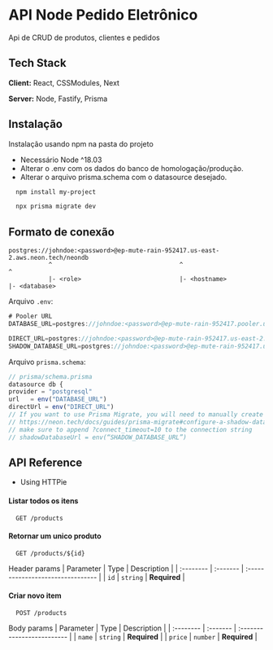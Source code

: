 
# API Node Pedido Eletrônico

Api de CRUD de produtos, clientes e pedidos


## Tech Stack

**Client:** React, CSSModules, Next

**Server:** Node, Fastify, Prisma


## Instalação

Instalação usando npm na pasta do projeto

  - Necessário Node ^18.03
  - Alterar o .env com os dados do banco de homologação/produção.
  - Alterar o arquivo prisma.schema com o datasource desejado.

```bash
  npm install my-project
```
```bash
  npx prisma migrate dev
```

## Formato de conexão
  ```
  postgres://johndoe:<password>@ep-mute-rain-952417.us-east-2.aws.neon.tech/neondb
             ^                                   ^                         ^
             |- <role>                           |- <hostname>             |- <database>
  ```

  Arquivo ``.env``:
  ```javascript
  # Pooler URL
  DATABASE_URL=postgres://johndoe:<password>@ep-mute-rain-952417.pooler.us-east-2.aws.neon.tech/neondb

  DIRECT_URL=postgres://johndoe:<password>@ep-mute-rain-952417.us-east-2.aws.neon.tech/neondb
  SHADOW_DATABASE_URL=postgres://johndoe:<password>@ep-mute-rain-952417.us-east-2.aws.neon.tech/shadow-database
  ```

  Arquivo ``prisma.schema``:
  ```javascript
  // prisma/schema.prisma
  datasource db {
  provider = "postgresql"
  url  	= env("DATABASE_URL")
  directUrl = env("DIRECT_URL")
  // If you want to use Prisma Migrate, you will need to manually create a shadow database
  // https://neon.tech/docs/guides/prisma-migrate#configure-a-shadow-database-for-prisma-migrate
  // make sure to append ?connect_timeout=10 to the connection string
  // shadowDatabaseUrl = env(“SHADOW_DATABASE_URL”)
  ```
    
## API Reference

- Using HTTPie

#### Listar todos os itens

```http
  GET /products
```


#### Retornar um unico produto

```http
  GET /products/${id}
```
Header params
| Parameter | Type     | Description                       |
| :-------- | :------- | :-------------------------------- |
| `id`      | `string` | **Required** |

#### Criar novo item

```http
  POST /products
```
Body params
| Parameter | Type     | Description                |
| :-------- | :------- | :------------------------- |
| `name` | `string` | **Required** |
| `price` | `number` | **Required** |




